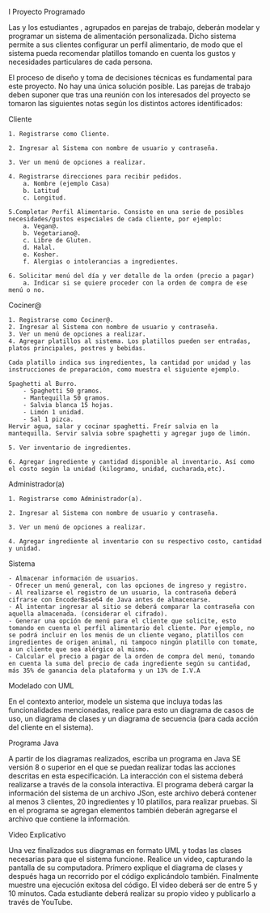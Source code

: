 I Proyecto Programado


Las y los estudiantes , agrupados en parejas de trabajo, deberán modelar y programar
un sistema de alimentación personalizada. Dicho sistema permite a sus clientes
configurar un perfil alimentario, de modo que el sistema pueda recomendar platillos
tomando en cuenta los gustos y necesidades particulares de cada persona.


El proceso de diseño y toma de decisiones técnicas es fundamental para este
proyecto. No hay una única solución posible. Las parejas de trabajo deben suponer
que tras una reunión con los interesados del proyecto se tomaron las siguientes
notas según los distintos actores identificados:

Cliente

	1. Registrarse como Cliente.
	
	2. Ingresar al Sistema con nombre de usuario y contraseña.
	
	3. Ver un menú de opciones a realizar.
	
	4. Registrarse direcciones para recibir pedidos.
		a. Nombre (ejemplo Casa)
		b. Latitud
		c. Longitud.
		
	5.Completar Perfil Alimentario. Consiste en una serie de posibles necesidades/gustos especiales de cada cliente, por ejemplo:
		a. Vegan@.
		b. Vegetariano@.
		c. Libre de Gluten.
		d. Halal.
		e. Kosher.
		f. Alergias o intolerancias a ingredientes.
		
	6. Solicitar menú del día y ver detalle de la orden (precio a pagar)
		a. Indicar si se quiere proceder con la orden de compra de ese menú o no.

Cociner@

	1. Registrarse como Cociner@.
	2. Ingresar al Sistema con nombre de usuario y contraseña.
	3. Ver un menú de opciones a realizar.
	4. Agregar platillos al sistema. Los platillos pueden ser entradas, platos principales, postres y bebidas.
	
	Cada platillo indica sus ingredientes, la cantidad por unidad y las instrucciones de preparación, como muestra el siguiente ejemplo.
	
	Spaghetti al Burro.
		- Spaghetti 50 gramos.
		- Mantequilla 50 gramos.
		- Salvia blanca 15 hojas.
		- Limón 1 unidad.
		- Sal 1 pizca.
	Hervir agua, salar y cocinar spaghetti. Freír salvia en la mantequilla. Servir salvia sobre spaghetti y agregar jugo de limón.
	
	5. Ver inventario de ingredientes.
	
	6. Agregar ingrediente y cantidad disponible al inventario. Así como el costo según la unidad (kilogramo, unidad, cucharada,etc). 
	
	
Administrador(a)

	1. Registrarse como Administrador(a).
	
	2. Ingresar al Sistema con nombre de usuario y contraseña.
	
	3. Ver un menú de opciones a realizar.
	
	4. Agregar ingrediente al inventario con su respectivo costo, cantidad y unidad.
	
	
Sistema

	- Almacenar información de usuarios.
	- Ofrecer un menú general, con las opciones de ingreso y registro.
	- Al realizarse el registro de un usuario, la contraseña deberá cifrarse con EncoderBase64 de Java antes de almacenarse.
	- Al intentar ingresar al sitio se deberá comparar la contraseña con aquella almacenada. (considerar el cifrado).
	- Generar una opción de menú para el cliente que solicite, esto tomando en cuenta el perfil alimentario del cliente. Por ejemplo, no se podrá incluir en los menús de un cliente vegano, platillos con ingredientes de origen animal, ni tampoco ningún platillo con tomate, a un cliente que sea alérgico al mismo.
	- Calcular el precio a pagar de la orden de compra del menú, tomando en cuenta la suma del precio de cada ingrediente según su cantidad, más 35% de ganancia dela plataforma y un 13% de I.V.A


Modelado con UML

En el contexto anterior, modele un sistema que incluya todas las funcionalidades mencionadas, realice para esto un diagrama de casos de uso, un diagrama de clases y un diagrama de secuencia (para cada acción del cliente en el sistema).


Programa Java

A partir de los diagramas realizados, escriba un programa en Java SE versión 8 o superior en el que se puedan realizar todas las acciones descritas en esta especificación. La interacción con el sistema deberá realizarse a través de la consola interactiva. El programa deberá cargar la información del sistema de un archivo JSon, este archivo deberá contener al menos 3 clientes, 20 ingredientes y 10 platillos, para realizar pruebas. Si en el programa se agregan elementos también deberán agregarse el archivo que contiene la información.


Video Explicativo

Una vez finalizados sus diagramas en formato UML y todas las clases necesarias para que el sistema funcione. Realice un video, capturando la pantalla de su computadora. Primero explique el diagrama de clases y después haga un recorrido por el código explicándolo también. Finalmente muestre una ejecución exitosa del código. El video deberá ser de entre 5 y 10 minutos. Cada estudiante deberá realizar su propio video y publicarlo a través de YouTube.


